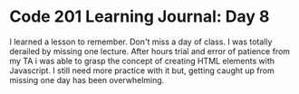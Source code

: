 <h1>Code 201 Learning Journal: Day 8</h1>
<p>I learned a lesson to remember. Don't miss a day of class. I was totally derailed by missing one lecture. After hours trial and error of patience from my TA i was able to grasp the concept of creating HTML elements with Javascript. I still need more practice with it but, getting caught up from missing one day has been overwhelming.</p>
